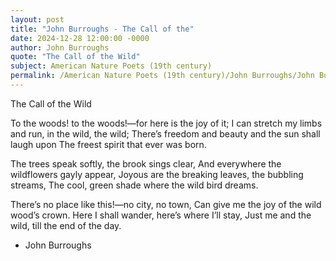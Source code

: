 ```yaml
---
layout: post
title: "John Burroughs - The Call of the"
date: 2024-12-28 12:00:00 -0000
author: John Burroughs
quote: "The Call of the Wild"
subject: American Nature Poets (19th century)
permalink: /American Nature Poets (19th century)/John Burroughs/John Burroughs - The Call of the
---
```


The Call of the Wild

To the woods! to the woods!—for here is the joy of it;
I can stretch my limbs and run, in the wild, the wild;
There’s freedom and beauty and the sun shall laugh upon
The freest spirit that ever was born.

The trees speak softly, the brook sings clear,
And everywhere the wildflowers gayly appear,
Joyous are the breaking leaves, the bubbling streams,
The cool, green shade where the wild bird dreams.

There’s no place like this!—no city, no town,
Can give me the joy of the wild wood’s crown.
Here I shall wander, here’s where I’ll stay,
Just me and the wild, till the end of the day.

- John Burroughs
